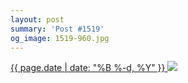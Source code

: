 ```yaml
---
layout: post
summary: 'Post #1519'
og_image: 1519-960.jpg
---
```


<p>
 <time>
  <a href="/1519">
   {{ page.date | date: "%B %-d, %Y" }}
  </a>
 </time>
 <a href="/1519">
  <img data-taken="11/15/2021" sizes="(min-width: 700px) 50vw, calc(100vw - 2rem)" src="{{ site.assets_url }}/1519-480.jpg" srcset="{{ site.assets_url }}/1519-240.jpg 240w, {{ site.assets_url }}/1519-480.jpg 480w, {{ site.assets_url }}/1519-720.jpg 720w, {{ site.assets_url }}/1519-960.jpg 960w"/>
 </a>
</p>
